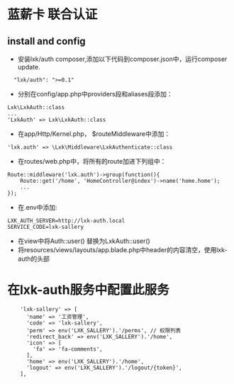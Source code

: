 
# 蓝薪卡 联合认证

## install and config

- 安装lxk/auth composer,添加以下代码到composer.json中，运行composer update.
```
  "lxk/auth": ">=0.1"
```

- 分别在config/app.php中providers段和aliases段添加：

```
Lxk\LxkAuth::class
...
'LxkAuth' => Lxk\LxkAuth::class
```

- 在app/Http/Kernel.php， $routeMiddleware中添加：
```
'lxk.auth' => \Lxk\Middleware\LxkAuthenticate::class
```

- 在routes/web.php中，将所有的route加进下列组中：
```
Route::middleware('lxk.auth')->group(function(){
	Route::get('/home', 'HomeController@index')->name('home.home');
    ...
});
```

- 在.env中添加:
```
LXK_AUTH_SERVER=http://lxk-auth.local
SERVICE_CODE=lxk-sallery
```

- 在view中将Auth::user() 替换为LxkAuth::user()
- 将resources/views/layouts/app.blade.php中header的内容清空，使用lxk-auth的头部


# 在lxk-auth服务中配置此服务

```
    'lxk-sallery' => [
      'name' => '工资管理',
      'code' => 'lxk-sallery',
      'perm' => env('LXK_SALLERY').'/perms', // 权限列表
      'redirect_back' => env('LXK_SALLERY').'/home',
      'icon' => [
        'fa' => 'fa-comments',
      ],
      'home' => env('LXK_SALLERY').'/home',
      'logout' => env('LXK_SALLERY').'/logout/{token}',
    ],
```


